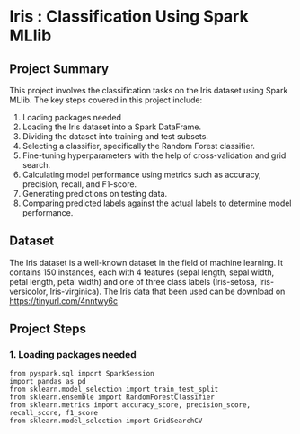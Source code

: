 # Iris : Classification Using Spark MLlib

## Project Summary

This project involves the classification tasks on the Iris dataset using Spark MLlib. The key steps covered in this project include:

1.  Loading packages needed
2.  Loading the Iris dataset into a Spark DataFrame.
3.  Dividing the dataset into training and test subsets.
4.  Selecting a classifier, specifically the Random Forest classifier.
5.  Fine-tuning hyperparameters with the help of cross-validation and grid search.
6.  Calculating model performance using metrics such as accuracy, precision, recall, and F1-score.
7.  Generating predictions on testing data.
8.  Comparing predicted labels against the actual labels to determine model performance.

## Dataset
The Iris dataset is a well-known dataset in the field of machine learning. It contains 150 instances, each with 4 features (sepal length, sepal width, petal length, petal width) and one of three class labels (Iris-setosa, Iris-versicolor, Iris-virginica). The Iris data that been used can be download on https://tinyurl.com/4nntwy6c

## Project Steps
### 1.  Loading packages needed
```
from pyspark.sql import SparkSession
import pandas as pd
from sklearn.model_selection import train_test_split
from sklearn.ensemble import RandomForestClassifier
from sklearn.metrics import accuracy_score, precision_score, recall_score, f1_score
from sklearn.model_selection import GridSearchCV
```
